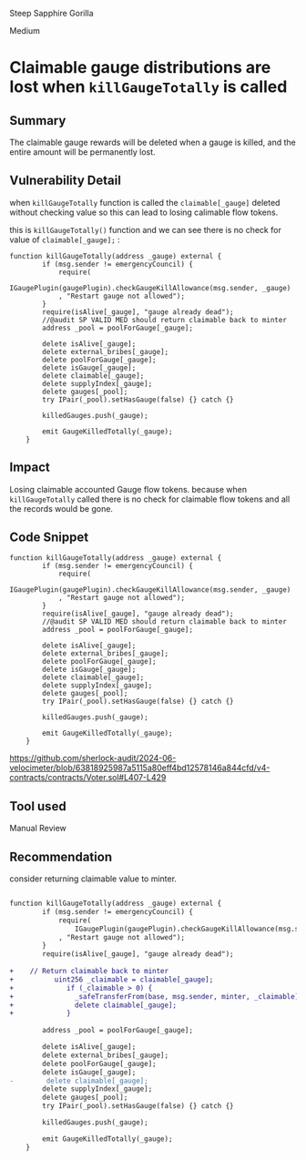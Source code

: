 Steep Sapphire Gorilla

Medium

# Claimable gauge distributions are lost when `killGaugeTotally` is called

## Summary
The claimable gauge rewards will be deleted when a gauge is killed, and the entire amount will be permanently lost.

## Vulnerability Detail
when `killGaugeTotally` function is called the `claimable[_gauge]` deleted without checking value so this can lead to losing calimable flow tokens.

this is `killGaugeTotally()` function and we can see there is no check for value of `claimable[_gauge];` :

```solidity
function killGaugeTotally(address _gauge) external {
        if (msg.sender != emergencyCouncil) {
            require(
                IGaugePlugin(gaugePlugin).checkGaugeKillAllowance(msg.sender, _gauge)
            , "Restart gauge not allowed");
        }
        require(isAlive[_gauge], "gauge already dead");
        //@audit SP VALID MED should return claimable back to minter
        address _pool = poolForGauge[_gauge];

        delete isAlive[_gauge];
        delete external_bribes[_gauge];
        delete poolForGauge[_gauge];
        delete isGauge[_gauge];
        delete claimable[_gauge];
        delete supplyIndex[_gauge];
        delete gauges[_pool];
        try IPair(_pool).setHasGauge(false) {} catch {}

        killedGauges.push(_gauge);

        emit GaugeKilledTotally(_gauge);
    }
```
## Impact
Losing claimable accounted Gauge flow tokens. because when `killGaugeTotally` called there is no check for claimable flow tokens and all the records would be gone.

## Code Snippet
```solidity
function killGaugeTotally(address _gauge) external {
        if (msg.sender != emergencyCouncil) {
            require(
                IGaugePlugin(gaugePlugin).checkGaugeKillAllowance(msg.sender, _gauge)
            , "Restart gauge not allowed");
        }
        require(isAlive[_gauge], "gauge already dead");
        //@audit SP VALID MED should return claimable back to minter
        address _pool = poolForGauge[_gauge];

        delete isAlive[_gauge];
        delete external_bribes[_gauge];
        delete poolForGauge[_gauge];
        delete isGauge[_gauge];
        delete claimable[_gauge];
        delete supplyIndex[_gauge];
        delete gauges[_pool];
        try IPair(_pool).setHasGauge(false) {} catch {}

        killedGauges.push(_gauge);

        emit GaugeKilledTotally(_gauge);
    }
```

https://github.com/sherlock-audit/2024-06-velocimeter/blob/63818925987a5115a80eff4bd12578146a844cfd/v4-contracts/contracts/Voter.sol#L407-L429

## Tool used
Manual Review
## Recommendation
consider returning claimable value to minter.

```diff

function killGaugeTotally(address _gauge) external {
        if (msg.sender != emergencyCouncil) {
            require(
                IGaugePlugin(gaugePlugin).checkGaugeKillAllowance(msg.sender, _gauge)
            , "Restart gauge not allowed");
        }
        require(isAlive[_gauge], "gauge already dead");
        
+    // Return claimable back to minter
+          uint256 _claimable = claimable[_gauge];
+             if (_claimable > 0) {
+               _safeTransferFrom(base, msg.sender, minter, _claimable);
+               delete claimable[_gauge];
+             }
        
        address _pool = poolForGauge[_gauge];

        delete isAlive[_gauge];
        delete external_bribes[_gauge];
        delete poolForGauge[_gauge];
        delete isGauge[_gauge];
-        delete claimable[_gauge];
        delete supplyIndex[_gauge];
        delete gauges[_pool];
        try IPair(_pool).setHasGauge(false) {} catch {}

        killedGauges.push(_gauge);

        emit GaugeKilledTotally(_gauge);
    }
```